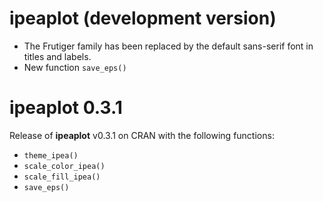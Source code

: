 # ipeaplot (development version)
  * The Frutiger family has been replaced by the default sans-serif font in titles and labels.
  * New function `save_eps()`

# ipeaplot 0.3.1

Release of **ipeaplot** v0.3.1 on CRAN with the following functions:

  * `theme_ipea()`
  * `scale_color_ipea()`
  * `scale_fill_ipea()`
  * `save_eps()`
  

